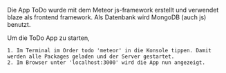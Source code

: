 Die App ToDo wurde mit dem Meteor js-framework erstellt und verwendet blaze als frontend framework.
Als Datenbank wird MongoDB (auch js) benutzt.

Um die ToDo App zu starten, 

	1. Im Terminal im Order todo 'meteor' in die Konsole tippen. Damit werden alle Packages geladen und der Server gestartet.
	2. Im Browser unter 'localhost:3000' wird die App nun angezeigt.